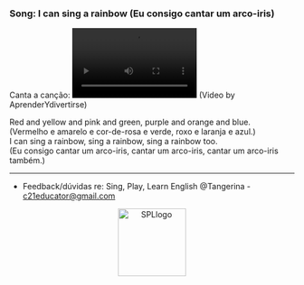 ### Song: I can sing a rainbow (Eu consigo cantar um arco-iris)  

Canta a canção: <video src="video/rainbow_colour_song_edited.mp4" width="220" height="124" controls preload></video> (Video by AprenderYdivertirse)   

Red and yellow and pink and green, purple and orange and blue.  
(Vermelho e amarelo e cor-de-rosa e verde, roxo e laranja e azul.)  
I can sing a rainbow, sing a rainbow, sing a rainbow too.  
(Eu consigo cantar um arco-iris, cantar um arco-iris, cantar um arco-iris também.)  

***

* Feedback/dúvidas re: Sing, Play, Learn English @Tangerina - c21educator@gmail.com  
<p align="center">
<img width="120" src="https://1blockatatime.github.io/English/images2/spl_logo.png" alt="SPLlogo">
</p>
